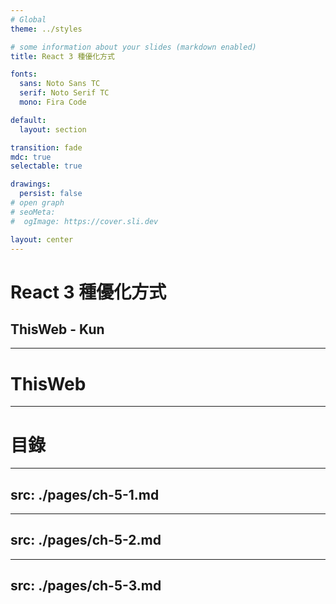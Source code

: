 ```yaml
---
# Global
theme: ../styles

# some information about your slides (markdown enabled)
title: React 3 種優化方式

fonts:
  sans: Noto Sans TC
  serif: Noto Serif TC
  mono: Fira Code

default:
  layout: section

transition: fade
mdc: true
selectable: true

drawings:
  persist: false
# open graph
# seoMeta:
#  ogImage: https://cover.sli.dev

layout: center
---
```


# React 3 種優化方式

## ThisWeb - Kun

<!--
開頭先打招呼，下一張投影片自我介紹和宣傳 IG
-->

---

# ThisWeb

<!--
這裡要自我介紹
-->

---

# 目錄

<Toc text-sm />

<!--
可以用 Link 來連結到各個章節，並簡單講今天的主題
-->

---
src: ./pages/ch-5-1.md
---

---
src: ./pages/ch-5-2.md
---

---
src: ./pages/ch-5-3.md
---
